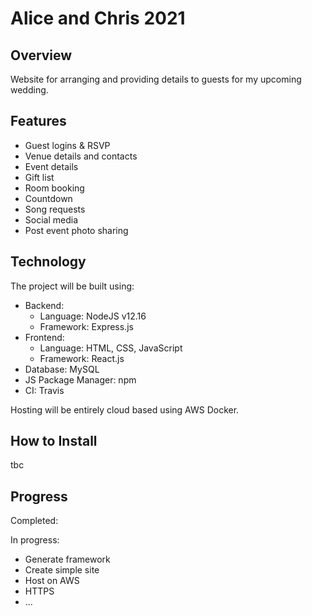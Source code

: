 # Alice and Chris 2021

## Overview
Website for arranging and providing details to guests for my upcoming wedding.

## Features
- Guest logins & RSVP
- Venue details and contacts
- Event details
- Gift list
- Room booking
- Countdown
- Song requests
- Social media
- Post event photo sharing

## Technology
The project will be built using:
- Backend:
  - Language: NodeJS v12.16
  - Framework: Express.js
- Frontend:
  - Language: HTML, CSS, JavaScript
  - Framework: React.js
- Database: MySQL
- JS Package Manager: npm
- CI: Travis

Hosting will be entirely cloud based using AWS Docker.

## How to Install

tbc

## Progress

Completed:

In progress:
- Generate framework
- Create simple site
- Host on AWS
- HTTPS
- ...




